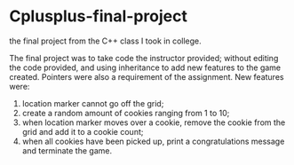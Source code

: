 # Cplusplus-final-project
the final project from the C++ class I took in college.


The final project was to take code the instructor provided; without editing the code provided, and using inheritance to add new features to the game created.
Pointers were also a requirement of the assignment.
New features were:
1. location marker cannot go off the grid;
2. create a random amount of cookies ranging from 1 to 10;
3. when location marker moves over a cookie, remove the cookie from the grid and add it to a cookie count;
4. when all cookies have been picked up, print a congratulations message and terminate the game.
